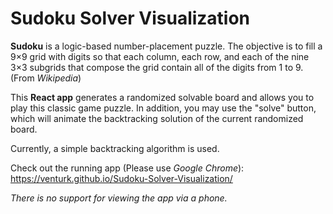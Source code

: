 # Sudoku Solver Visualization

**Sudoku** is a logic-based number-placement puzzle. The objective is to fill a 9×9 grid with digits so that each column, each row, and each of the nine 3×3 subgrids that compose the grid contain all of the digits from 1 to 9. (From *Wikipedia*)

This **React app** generates a randomized solvable board and allows you to play this classic game puzzle. In addition, you may use the "solve" button, which will animate the backtracking solution of the current randomized board. 

Currently, a simple backtracking algorithm is used.

Check out the running app (Please use *Google Chrome*): https://venturk.github.io/Sudoku-Solver-Visualization/

*There is no support for viewing the app via a phone.*
